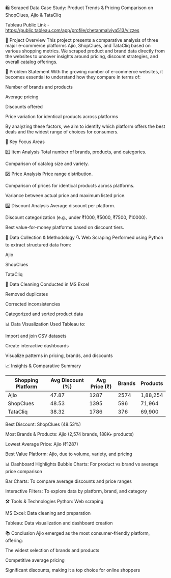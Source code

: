 🛍️ Scraped Data Case Study: Product Trends & Pricing Comparison on ShopClues, Ajio & TataCliq

Tableau Public Link - https://public.tableau.com/app/profile/chetanmalviya513/vizzes

📌 Project Overview
This project presents a comparative analysis of three major e-commerce platforms Ajio, ShopClues, and TataCliq based on various shopping metrics. We scraped product and brand data directly from the websites to uncover insights around pricing, discount strategies, and overall catalog offerings. 

🧩 Problem Statement
With the growing number of e-commerce websites, it becomes essential to understand how they compare in terms of:

Number of brands and products

Average pricing

Discounts offered

Price variation for identical products across platforms

By analyzing these factors, we aim to identify which platform offers the best deals and the widest range of choices for consumers.

🎯 Key Focus Areas

1️⃣ Item Analysis
Total number of brands, products, and categories.

Comparison of catalog size and variety.

2️⃣ Price Analysis
Price range distribution.

Comparison of prices for identical products across platforms.

Variance between actual price and maximum listed price.

3️⃣ Discount Analysis
Average discount per platform.

Discount categorization (e.g., under ₹1000, ₹5000, ₹7500, ₹10000).

Best value-for-money platforms based on discount tiers.

🧪 Data Collection & Methodology
🔍 Web Scraping
Performed using Python to extract structured data from:

Ajio

ShopClues

TataCliq

🧼 Data Cleaning
Conducted in MS Excel

Removed duplicates

Corrected inconsistencies

Categorized and sorted product data

📊 Data Visualization
Used Tableau to:

Import and join CSV datasets

Create interactive dashboards

Visualize patterns in pricing, brands, and discounts

📈 Insights & Comparative Summary

| Shopping Platform | Avg Discount (%) | Avg Price (₹) | Brands | Products   |
|-------------------|------------------|----------------|--------|------------|
| Ajio              | 47.87            | 1287           | 2574   | 1,88,254   |
| ShopClues         | 48.53            | 1395           | 596    | 71,964     |
| TataCliq          | 38.32            | 1786           | 376    | 69,900     |


Best Discount: ShopClues (48.53%)

Most Brands & Products: Ajio (2,574 brands, 188K+ products)

Lowest Average Price: Ajio (₹1287)

Best Value Platform: Ajio, due to volume, variety, and pricing

📊 Dashboard Highlights
Bubble Charts: For product vs brand vs average price comparison

Bar Charts: To compare average discounts and price ranges

Interactive Filters: To explore data by platform, brand, and category

🛠️ Tools & Technologies
Python: Web scraping

MS Excel: Data cleaning and preparation

Tableau: Data visualization and dashboard creation

📚 Conclusion
Ajio emerged as the most consumer-friendly platform, offering:

The widest selection of brands and products

Competitive average pricing

Significant discounts, making it a top choice for online shoppers

